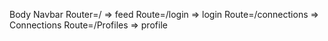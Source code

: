 Body
  Navbar
  Router=/ => feed
  Route=/login => login
  Route=/connections => Connections
  Route=/Profiles => profile